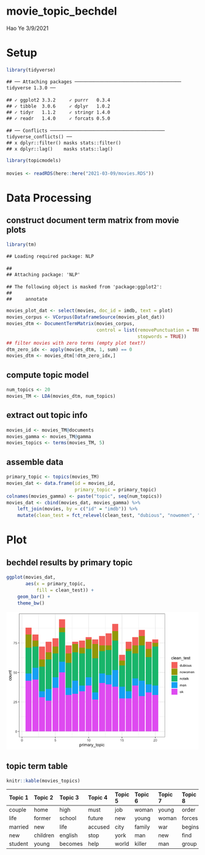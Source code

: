 movie\_topic\_bechdel
================
Hao Ye
3/9/2021

# Setup

``` r
library(tidyverse)
```

    ## ── Attaching packages ─────────────────────────────────────── tidyverse 1.3.0 ──

    ## ✓ ggplot2 3.3.2     ✓ purrr   0.3.4
    ## ✓ tibble  3.0.6     ✓ dplyr   1.0.2
    ## ✓ tidyr   1.1.2     ✓ stringr 1.4.0
    ## ✓ readr   1.4.0     ✓ forcats 0.5.0

    ## ── Conflicts ────────────────────────────────────────── tidyverse_conflicts() ──
    ## x dplyr::filter() masks stats::filter()
    ## x dplyr::lag()    masks stats::lag()

``` r
library(topicmodels)

movies <- readRDS(here::here("2021-03-09/movies.RDS"))
```

# Data Processing

## construct document term matrix from movie plots

``` r
library(tm)
```

    ## Loading required package: NLP

    ## 
    ## Attaching package: 'NLP'

    ## The following object is masked from 'package:ggplot2':
    ## 
    ##     annotate

``` r
movies_plot_dat <- select(movies, doc_id = imdb, text = plot)
movies_corpus <- VCorpus(DataframeSource(movies_plot_dat))
movies_dtm <- DocumentTermMatrix(movies_corpus, 
                                 control = list(removePunctuation = TRUE, 
                                                stopwords = TRUE))
## filter movies with zero terms (empty plot text?)
dtm_zero_idx <- apply(movies_dtm, 1, sum) == 0
movies_dtm <- movies_dtm[!dtm_zero_idx,]
```

## compute topic model

``` r
num_topics <- 20
movies_TM <- LDA(movies_dtm, num_topics)
```

## extract out topic info

``` r
movies_id <- movies_TM@documents
movies_gamma <- movies_TM@gamma
movies_topics <- terms(movies_TM, 5)
```

## assemble data

``` r
primary_topic <- topics(movies_TM)
movies_dat <- data.frame(id = movies_id, 
                         primary_topic = primary_topic)
colnames(movies_gamma) <- paste("topic", seq(num_topics))
movies_dat <- cbind(movies_dat, movies_gamma) %>%
    left_join(movies, by = c("id" = "imdb")) %>%
    mutate(clean_test = fct_relevel(clean_test, "dubious", "nowomen", "notalk", "men", "ok"))
```

# Plot

## bechdel results by primary topic

``` r
ggplot(movies_dat, 
       aes(x = primary_topic, 
           fill = clean_test)) + 
    geom_bar() + 
    theme_bw()
```

![](movie_topics_files/figure-gfm/unnamed-chunk-6-1.png)<!-- -->

## topic term table

``` r
knitr::kable(movies_topics)
```

| Topic 1 | Topic 2  | Topic 3 | Topic 4 | Topic 5 | Topic 6 | Topic 7 | Topic 8 | Topic 9 | Topic 10 | Topic 11 | Topic 12 | Topic 13 | Topic 14 | Topic 15 | Topic 16 | Topic 17 | Topic 18 | Topic 19 | Topic 20  |
| :------ | :------- | :------ | :------ | :------ | :------ | :------ | :------ | :------ | :------- | :------- | :------- | :------- | :------- | :------- | :------- | :------- | :------- | :------- | :-------- |
| couple  | home     | high    | must    | job     | woman   | young   | order   | brother | girl     | crew     | town     | love     | agent    | evil     | angeles  | group    | son      | world    | finds     |
| life    | former   | school  | future  | new     | young   | woman   | forces  | one     | king     | must     | woman    | friends  | alien    | years    | los      | become   | discover | cia      | detective |
| married | new      | life    | accused | city    | family  | war     | begins  | father  | earth    | team     | small    | guy      | group    | camp     | young    | one      | family   | life     | life      |
| new     | children | english | stop    | york    | man     | new     | find    | life    | new      | find     | men      | two      | people   | young    | death    | car      | find     | police   | ruthless  |
| student | young    | becomes | help    | world   | killer  | man     | group   | based   | young    | agent    | friends  | lives    | finds    | can      | finds    | accident | story    | special  | young     |
